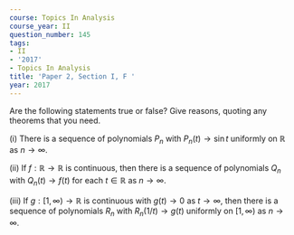 ```yaml
---
course: Topics In Analysis
course_year: II
question_number: 145
tags:
- II
- '2017'
- Topics In Analysis
title: 'Paper 2, Section I, F '
year: 2017
---
```




Are the following statements true or false? Give reasons, quoting any theorems that you need.

(i) There is a sequence of polynomials $P_{n}$ with $P_{n}(t) \rightarrow \sin t$ uniformly on $\mathbb{R}$ as $n \rightarrow \infty$.

(ii) If $f: \mathbb{R} \rightarrow \mathbb{R}$ is continuous, then there is a sequence of polynomials $Q_{n}$ with $Q_{n}(t) \rightarrow f(t)$ for each $t \in \mathbb{R}$ as $n \rightarrow \infty$.

(iii) If $g:[1, \infty) \rightarrow \mathbb{R}$ is continuous with $g(t) \rightarrow 0$ as $t \rightarrow \infty$, then there is a sequence of polynomials $R_{n}$ with $R_{n}(1 / t) \rightarrow g(t)$ uniformly on $[1, \infty)$ as $n \rightarrow \infty$.